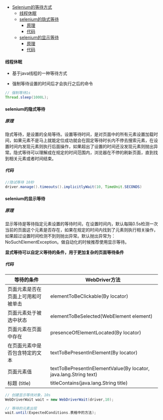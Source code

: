 - [Selenium的等待方式](#selenium的等待方式)
    + [线程休眠](#线程休眠)
    + [selenium的隐式等待](#selenium的隐式等待)
      - [原理](#原理)
      - [代码](#代码)
    + [selenium的显示等待](#selenium的显示等待)
      - [原理](#原理)
      - [代码](#代码)

#### 线程休眠

- 基于java线程的一种等待方式

- 强制等待设置的时间后才会执行之后的命令

```java
// 强制等待1s
Thread.sleep(1000L);
```



#### selenium的隐式等待

##### 原理

隐式等待，是设置的全局等待。设置等待时间，是对页面中的所有元素设置加载时间，如果元素不是马上就能定位成功就会在固定等待时长内不停去搜索元素，在设置时间内发现元素则执行后面操作，如果超出了设置的时间还没发现元素则抛出异常。隐式等待可以理解成在规定的时间范围内，浏览器在不停的刷新页面，直到找到相关元素或者时间结束。

##### 代码

```java
//隐试等待 10秒
driver.manage().timeouts().implicitlyWait(10, TimeUnit.SECONDS)
```



#### selenium的显示等待

##### 原理

显示等待是等待指定元素设置的等待时间，在设置时间内，默认每隔0.5s检测一次当前的页面这个元素是否存在，如果在规定的时间内找到了元素则执行相关操作，如果超过设置时间检测不到则抛出异常。默认抛出异常为：NoSuchElementException。做自动化的时候推荐使用显示等待。

**显式等待可以自定义等待的条件，用于更加复杂的页面等待条件**



##### 代码

| 等待的条件                         | WebDriver方法                                                |
| ---------------------------------- | ------------------------------------------------------------ |
| 页面元素是否在页面上可用和可被单击 | elementToBeClickable(By locator)                             |
| 页面元素处于被选中状态             | elementToBeSelected(WebElement element)                      |
| 页面元素在页面中存在               | presenceOfElementLocated(By locator)                         |
| 在页面元素中是否包含特定的文本     | textToBePresentInElement(By locator)                         |
| 页面元素值                         | textToBePresentInElementValue(By locator, java.lang.String text) |
| 标题 (title)                       | titleContains(java.lang.String title)                        |

```java
// 创建显示等待对象，10s
WebDriverWait wait = new WebDriverWait(driver,10);

// 等待的元素出现
wait.until(ExpectedConditions.表格中的方法);
```


